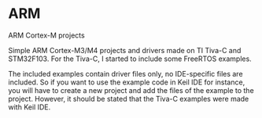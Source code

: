 # ARM
ARM Cortex-M projects

Simple ARM Cortex-M3/M4 projects and drivers made on TI Tiva-C and STM32F103. For the Tiva-C, I started to include some FreeRTOS examples.

The included examples contain driver files only, no IDE-specific files are included. So if you want to use the example code in Keil IDE for instance, you will have to create a new project and add the files of the example to the project. However, it should be stated that the Tiva-C examples were made with Keil IDE.
